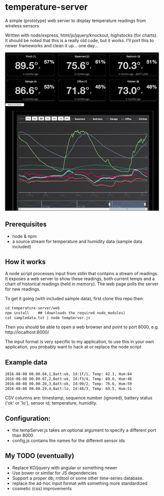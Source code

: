 # temperature-server
A simple (prototype) web server to display temperature readings from wireless sensors

Written with node/express, html/js/jquery/knockout, highstocks (for charts).
It should be noted that this is a really old code, but it works.  I'll port this to newer frameworks and clean it up... one day...

![screenshot](docs/screenshot.png)

## Prerequisites
- node & npm
- a source stream for temperature and humidity data (sample data included)

## How it works
A node script processes input from stdin that contains a stream of readings.  
It exposes a web server to show these readings, both current temps and a chart of 
historical readings (held in memory).  The web page polls the server for new readings.

To get it going (with included sample data), first clone this repo then:
```
cd temperature-server/web
npm install    ## (downloads the required node_modules)
cat sampledata.txt | node tempServer.js    
```
Then you should be able to open a web browser and point to port 8000, e.g.  http://localhost:8000/

The input format is very specific to my application, to use this in your own application, 
you probably want to hack at or replace the node script


## Example data
```
2016-08-08 00.00.04,1,Batt:ok, Id:1f/1, Temp: 82.1, Hum:84
2016-08-08 00.00.07,2,Batt:ok, Id:f3/4, Temp: 89.0, Hum:48
2016-08-08 00.00.20,3,Batt:ok, Id:99/2, Temp: 76.6, Hum:59
2016-08-08 00.00.29,4,Batt:lo, Id:40/3, Temp: 69.5, Hum:51
```
CSV columns are: timestamp, sequence number (ignored), battery status ('ok' or 'lo'), sensor id, temperature, humidity. 

## Configuration:
- the tempServer.js takes an optional argument to specify a different port than 8000
- config.js contains the names for the different sensor ids

## My TODO (eventually)
- Replace KO/jquery with angular or something newer
- Use bower or similar for JS dependencies
- Support a proper db; rrdtool or some other time-series database.
- replace the ad-hoc input format with something more standardized
- cosmetic (css) improvements
